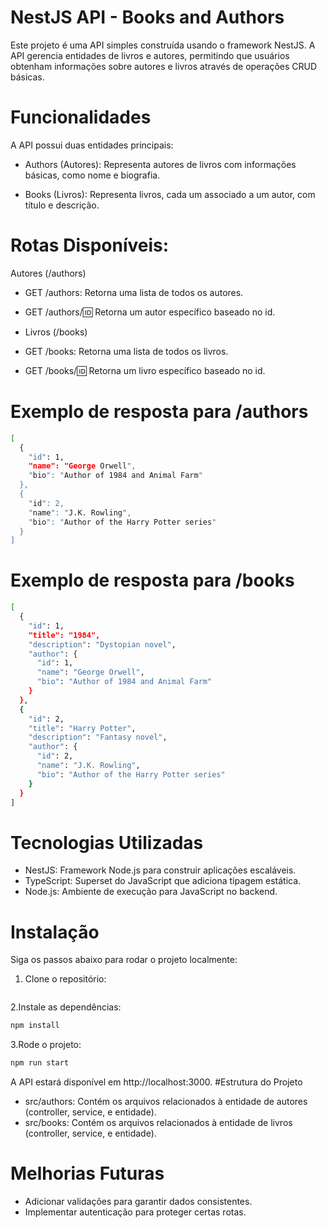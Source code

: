 # NestJS API - Books and Authors
Este projeto é uma API simples construída usando o framework NestJS. A API gerencia entidades de livros e autores, permitindo que usuários obtenham informações sobre autores e livros através de operações CRUD básicas.

# Funcionalidades

A API possui duas entidades principais:

 - Authors (Autores): Representa autores de livros com informações básicas, como nome e biografia.

 - Books (Livros): Representa livros, cada um associado a um autor, com título e descrição.

# Rotas Disponíveis:

Autores (/authors)

 - GET /authors: Retorna uma lista de todos os autores.

 - GET /authors/:id: Retorna um autor específico baseado no id.

 - Livros (/books)

 - GET /books: Retorna uma lista de todos os livros.

 - GET /books/:id: Retorna um livro específico baseado no id.

# Exemplo de resposta para /authors
```bash
[
  {
    "id": 1,
    "name": "George Orwell",
    "bio": "Author of 1984 and Animal Farm"
  },
  {
    "id": 2,
    "name": "J.K. Rowling",
    "bio": "Author of the Harry Potter series"
  }
]
```
# Exemplo de resposta para /books
```bash
[
  {
    "id": 1,
    "title": "1984",
    "description": "Dystopian novel",
    "author": {
      "id": 1,
      "name": "George Orwell",
      "bio": "Author of 1984 and Animal Farm"
    }
  },
  {
    "id": 2,
    "title": "Harry Potter",
    "description": "Fantasy novel",
    "author": {
      "id": 2,
      "name": "J.K. Rowling",
      "bio": "Author of the Harry Potter series"
    }
  }
]
```
# Tecnologias Utilizadas
- NestJS: Framework Node.js para construir aplicações escaláveis.
- TypeScript: Superset do JavaScript que adiciona tipagem estática.
- Node.js: Ambiente de execução para JavaScript no backend.
# Instalação
Siga os passos abaixo para rodar o projeto localmente:
1. Clone o repositório:
```bash
```
2.Instale as dependências:
```bash
npm install
```
3.Rode o projeto:
```bash
npm run start
```
A API estará disponível em http://localhost:3000.
#Estrutura do Projeto
- src/authors: Contém os arquivos relacionados à entidade de autores (controller, service, e entidade).
- src/books: Contém os arquivos relacionados à entidade de livros (controller, service, e entidade).
# Melhorias Futuras
- Adicionar validações para garantir dados consistentes.
- Implementar autenticação para proteger certas rotas.
